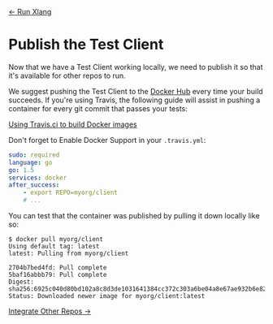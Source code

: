 [← Run Xlang](run-xlang.md)

# Publish the Test Client

Now that we have a Test Client working locally, we need to publish it
so that it's available for other repos to run.

We suggest pushing the Test Client to the [Docker Hub](https://hub.docker.com/)
every time your build succeeds. If you're using Travis, the following guide will assist
in pushing a container for every git commit that passes your tests:

[Using Travis.ci to build Docker images](https://sebest.github.io/post/using-travis-ci-to-build-docker-images/)

Don't forget to Enable Docker Support in your `.travis.yml`:

```yml
sudo: required
language: go
go: 1.5
services: docker
after_success:
    - export REPO=myorg/client
    # ...
```

You can test that the container was published by pulling it down locally like so:

```
$ docker pull myorg/client
Using default tag: latest
latest: Pulling from myorg/client

2704b7bed4fd: Pull complete
5baf16abbb79: Pull complete
Digest: sha256:6925c040d80bd102a8c8d3de1031641384cc372c303a6be04a8e67ae932b6e82
Status: Downloaded newer image for myorg/client:latest
```

[Integrate Other Repos →](integrate-other-repos.md)
